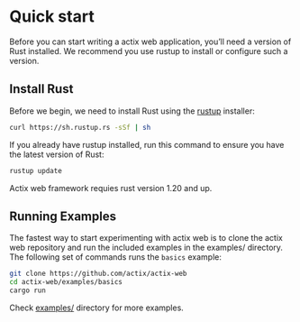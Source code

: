 # Quick start

Before you can start writing a actix web application, you’ll need a version of Rust installed.
We recommend you use rustup to install or configure such a version.

## Install Rust

Before we begin, we need to install Rust using the [rustup](https://www.rustup.rs/) installer:

```bash
curl https://sh.rustup.rs -sSf | sh
```

If you already have rustup installed, run this command to ensure you have the latest version of Rust:

```bash
rustup update
```

Actix web framework requies rust version 1.20 and up.

## Running Examples

The fastest way to start experimenting with actix web is to clone the actix web repository
and run the included examples in the examples/ directory. The following set of
commands runs the `basics` example:

```bash
git clone https://github.com/actix/actix-web
cd actix-web/examples/basics
cargo run
```

Check [examples/](https://github.com/actix/actix-web/tree/master/examples) directory for more examples.
